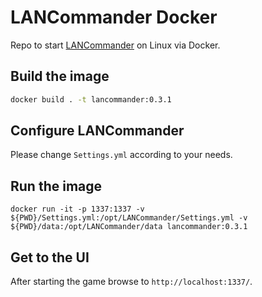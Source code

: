 # LANCommander Docker
Repo to start [LANCommander](https://github.com/LANCommander/LANCommander) on Linux via Docker.

## Build the image
```bash
docker build . -t lancommander:0.3.1
```

## Configure LANCommander
Please change `Settings.yml` according to your needs.

## Run the image
```
docker run -it -p 1337:1337 -v ${PWD}/Settings.yml:/opt/LANCommander/Settings.yml -v ${PWD}/data:/opt/LANCommander/data lancommander:0.3.1
```

## Get to the UI
After starting the game browse to `http://localhost:1337/`.  
